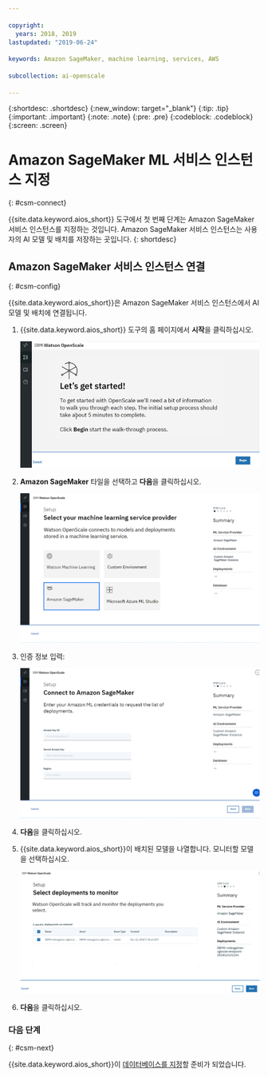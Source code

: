 ```yaml
---

copyright:
  years: 2018, 2019
lastupdated: "2019-06-24"

keywords: Amazon SageMaker, machine learning, services, AWS

subcollection: ai-openscale

---
```


{:shortdesc: .shortdesc}
{:new_window: target="_blank"}
{:tip: .tip}
{:important: .important}
{:note: .note}
{:pre: .pre}
{:codeblock: .codeblock}
{:screen: .screen}

# Amazon SageMaker ML 서비스 인스턴스 지정
{: #csm-connect}

{{site.data.keyword.aios_short}} 도구에서 첫 번째 단계는 Amazon SageMaker 서비스 인스턴스를 지정하는 것입니다. Amazon SageMaker 서비스 인스턴스는 사용자의 AI 모델 및 배치를 저장하는 곳입니다.
{: shortdesc}

## Amazon SageMaker 서비스 인스턴스 연결
{: #csm-config}

{{site.data.keyword.aios_short}}은 Amazon SageMaker 서비스 인스턴스에서 AI 모델 및 배치에 연결됩니다.

1.  {{site.data.keyword.aios_short}} 도구의 홈 페이지에서 **시작**을 클릭하십시오.

    ![홈 페이지](images/gs-config-start.png)

1.  **Amazon SageMaker** 타일을 선택하고 **다음**을 클릭하십시오.

    ![Amazon SageMaker 서비스 선택](images/connect-sage.png)

1.  인증 정보 입력:

    ![Amazon SageMaker 서비스 인증 정보 입력](images/connect-sage-cred.png)

1.  **다음**을 클릭하십시오.

1.  {{site.data.keyword.aios_short}}이 배치된 모델을 나열합니다. 모니터할 모델을 선택하십시오.

    ![Amazon SageMaker 배치 모델 선택](images/connect-sage-deploys.png)

1.  **다음**을 클릭하십시오.

### 다음 단계
{: #csm-next}

{{site.data.keyword.aios_short}}이 [데이터베이스를 지정](/docs/services/ai-openscale?topic=ai-openscale-connect-db)할 준비가 되었습니다.
